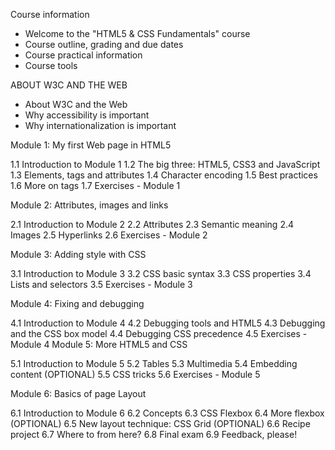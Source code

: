 Course information

- Welcome to the "HTML5 & CSS Fundamentals" course
- Course outline, grading and due dates
- Course practical information
- Course tools

ABOUT W3C AND THE WEB

- About W3C and the Web
- Why accessibility is important
- Why internationalization is important

Module 1: My first Web page in HTML5

1.1 Introduction to Module 1
1.2 The big three: HTML5, CSS3 and JavaScript
1.3 Elements, tags and attributes
1.4 Character encoding
1.5 Best practices
1.6 More on tags
1.7 Exercises - Module 1

Module 2: Attributes, images and links

2.1 Introduction to Module 2
2.2 Attributes
2.3 Semantic meaning
2.4 Images
2.5 Hyperlinks
2.6 Exercises - Module 2

Module 3: Adding style with CSS

3.1 Introduction to Module 3
3.2 CSS basic syntax
3.3 CSS properties
3.4 Lists and selectors
3.5 Exercises - Module 3

Module 4: Fixing and debugging

4.1 Introduction to Module 4
4.2 Debugging tools and HTML5
4.3 Debugging and the CSS box model
4.4 Debugging CSS precedence
4.5 Exercises - Module 4
Module 5: More HTML5 and CSS

5.1 Introduction to Module 5
5.2 Tables
5.3 Multimedia
5.4 Embedding content (OPTIONAL)
5.5 CSS tricks
5.6 Exercises - Module 5

Module 6: Basics of page Layout

6.1 Introduction to Module 6
6.2 Concepts
6.3 CSS Flexbox
6.4 More flexbox  (OPTIONAL)
6.5 New layout technique: CSS Grid (OPTIONAL)
6.6 Recipe project
6.7 Where to from here?
6.8 Final exam
6.9 Feedback, please!
